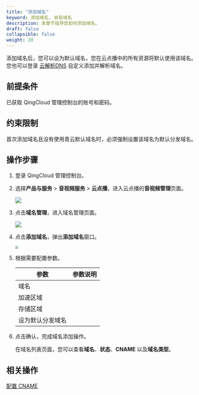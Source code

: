 ```yaml
---
title: "添加域名"
keyword: 添加域名, 自有域名
description: 本章节指导您如何添加域名。
draft: false
collapsible: false
weight: 20
---
```


添加域名后，您可以设为默认域名，您在云点播中的所有资源将默认使用该域名。您也可以登录 [云解析DNS](http://console.staging.com/demand/domain#) 自定义添加并解析域名。

## 前提条件

已获取 QingCloud 管理控制台的账号和密码。

## 约束限制

首次添加域名且没有使用青云默认域名时，必须强制设置该域名为默认分发域名。

## 操作步骤

1. 登录 QingCloud 管理控制台。

2. 选择**产品与服务** > **音视频服务** > **云点播**，进入云点播的**音视频管理**页面。

   ![](/audio_and_video/vod/_images/um_video_list.png)

3. 点击**域名管理**，进入域名管理页面。

   ![](/audio_and_video/vod/_images/um_domain_list.png)

4. 点击**添加域名**，弹出**添加域名**窗口。

   <img src="/audio_and_video/vod/_images/um_domain_win.png" style="zoom:50%;" />

5. 根据需要配置参数。

   | 参数             | 参数说明 |
   | ---------------- | -------- |
   | 域名             |          |
   | 加速区域         |          |
   | 存储区域         |          |
   | 设为默认分发域名 |          |

6. 点击确认，完成域名添加操作。

   在域名列表页面，您可以查看**域名**、**状态**、**CNAME** 以及**域名类型**。

## 相关操作

[配置 CNAME](../20_config_cname) 

